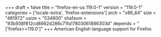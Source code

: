 +++
draft = false
title = "firefox-en-us 119.0-1"
version = "119.0-1"
categories = ['locale-extra', 'firefox-extensions']
arch = "x86_64"
size = "481972"
usize = "534800"
sha1sum = "93b938f812cd8662d286c71fa17803061886303d"
depends = "['firefox>=119.0']"
+++
American English language support for Firefox